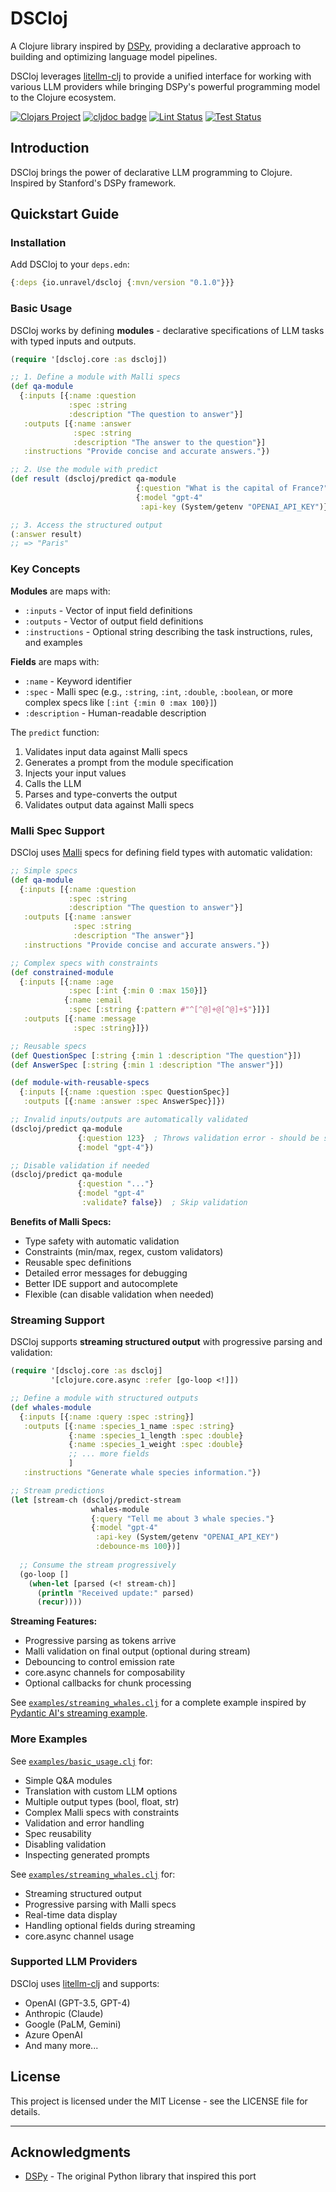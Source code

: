 # DSCloj

A Clojure library inspired by [DSPy](https://github.com/stanfordnlp/dspy), providing a declarative approach to building and optimizing language model pipelines.

DSCloj leverages [litellm-clj](https://github.com/unravel-team/litellm-clj) to provide a unified interface for working with various LLM providers while bringing DSPy's powerful programming model to the Clojure ecosystem.

[![Clojars Project](https://img.shields.io/clojars/v/io.unravel/dscloj.svg)](https://clojars.org/tech.unravel/dscloj)
[![cljdoc badge](https://cljdoc.org/badge/io.unravel/dscloj)](https://cljdoc.org/d/tech.unravel/dscloj)
[![Lint Status](https://github.com/unravel-team/DSCloj/actions/workflows/lint.yml/badge.svg)](https://github.com/unravel-team/DSCloj/actions)
[![Test Status](https://github.com/unravel-team/DSCloj/actions/workflows/test.yml/badge.svg)](https://github.com/unravel-team/DSCloj/actions)

## Introduction

DSCloj brings the power of declarative LLM programming to Clojure. Inspired by Stanford's DSPy framework.

## Quickstart Guide

### Installation

Add DSCloj to your `deps.edn`:

```clojure
{:deps {io.unravel/dscloj {:mvn/version "0.1.0"}}}
```

### Basic Usage

DSCloj works by defining **modules** - declarative specifications of LLM tasks with typed inputs and outputs.

```clojure
(require '[dscloj.core :as dscloj])

;; 1. Define a module with Malli specs
(def qa-module
  {:inputs [{:name :question
             :spec :string
             :description "The question to answer"}]
   :outputs [{:name :answer
              :spec :string
              :description "The answer to the question"}]
   :instructions "Provide concise and accurate answers."})

;; 2. Use the module with predict
(def result (dscloj/predict qa-module 
                            {:question "What is the capital of France?"}
                            {:model "gpt-4"
                             :api-key (System/getenv "OPENAI_API_KEY")}))

;; 3. Access the structured output
(:answer result)
;; => "Paris"
```

### Key Concepts

**Modules** are maps with:
- `:inputs` - Vector of input field definitions
- `:outputs` - Vector of output field definitions
- `:instructions` - Optional string describing the task instructions, rules, and examples

**Fields** are maps with:
- `:name` - Keyword identifier
- `:spec` - Malli spec (e.g., `:string`, `:int`, `:double`, `:boolean`, or more complex specs like `[:int {:min 0 :max 100}]`)
- `:description` - Human-readable description

The `predict` function:
1. Validates input data against Malli specs
2. Generates a prompt from the module specification
3. Injects your input values
4. Calls the LLM
5. Parses and type-converts the output
6. Validates output data against Malli specs

### Malli Spec Support

DSCloj uses [Malli](https://github.com/metosin/malli) specs for defining field types with automatic validation:

```clojure
;; Simple specs
(def qa-module
  {:inputs [{:name :question
             :spec :string
             :description "The question to answer"}]
   :outputs [{:name :answer
              :spec :string
              :description "The answer"}]
   :instructions "Provide concise and accurate answers."})

;; Complex specs with constraints
(def constrained-module
  {:inputs [{:name :age
             :spec [:int {:min 0 :max 150}]}
            {:name :email
             :spec [:string {:pattern #"^[^@]+@[^@]+$"}]}]
   :outputs [{:name :message
              :spec :string}]})

;; Reusable specs
(def QuestionSpec [:string {:min 1 :description "The question"}])
(def AnswerSpec [:string {:min 1 :description "The answer"}])

(def module-with-reusable-specs
  {:inputs [{:name :question :spec QuestionSpec}]
   :outputs [{:name :answer :spec AnswerSpec}]})

;; Invalid inputs/outputs are automatically validated
(dscloj/predict qa-module 
               {:question 123}  ; Throws validation error - should be string
               {:model "gpt-4"})

;; Disable validation if needed
(dscloj/predict qa-module 
               {:question "..."}
               {:model "gpt-4"
                :validate? false})  ; Skip validation
```

**Benefits of Malli Specs:**
- Type safety with automatic validation
- Constraints (min/max, regex, custom validators)
- Reusable spec definitions
- Detailed error messages for debugging
- Better IDE support and autocomplete
- Flexible (can disable validation when needed)

### Streaming Support

DSCloj supports **streaming structured output** with progressive parsing and validation:

```clojure
(require '[dscloj.core :as dscloj]
         '[clojure.core.async :refer [go-loop <!]])

;; Define a module with structured outputs
(def whales-module
  {:inputs [{:name :query :spec :string}]
   :outputs [{:name :species_1_name :spec :string}
             {:name :species_1_length :spec :double}
             {:name :species_1_weight :spec :double}
             ;; ... more fields
             ]
   :instructions "Generate whale species information."})

;; Stream predictions
(let [stream-ch (dscloj/predict-stream 
                  whales-module
                  {:query "Tell me about 3 whale species."}
                  {:model "gpt-4"
                   :api-key (System/getenv "OPENAI_API_KEY")
                   :debounce-ms 100})]
  
  ;; Consume the stream progressively
  (go-loop []
    (when-let [parsed (<! stream-ch)]
      (println "Received update:" parsed)
      (recur))))
```

**Streaming Features:**
- Progressive parsing as tokens arrive
- Malli validation on final output (optional during stream)
- Debouncing to control emission rate
- core.async channels for composability
- Optional callbacks for chunk processing

See [`examples/streaming_whales.clj`](examples/streaming_whales.clj) for a complete example inspired by [Pydantic AI's streaming example](https://ai.pydantic.dev/examples/stream-whales/).

### More Examples

See [`examples/basic_usage.clj`](examples/basic_usage.clj) for:
- Simple Q&A modules
- Translation with custom LLM options
- Multiple output types (bool, float, str)
- Complex Malli specs with constraints
- Validation and error handling
- Spec reusability
- Disabling validation
- Inspecting generated prompts

See [`examples/streaming_whales.clj`](examples/streaming_whales.clj) for:
- Streaming structured output
- Progressive parsing with Malli specs
- Real-time data display
- Handling optional fields during streaming
- core.async channel usage

### Supported LLM Providers

DSCloj uses [litellm-clj](https://github.com/unravel-team/litellm-clj) and supports:
- OpenAI (GPT-3.5, GPT-4)
- Anthropic (Claude)
- Google (PaLM, Gemini)
- Azure OpenAI
- And many more...

## License

This project is licensed under the MIT License - see the LICENSE file for details.

---

## Acknowledgments

- [DSPy](https://github.com/stanfordnlp/dspy) - The original Python library that inspired this port
